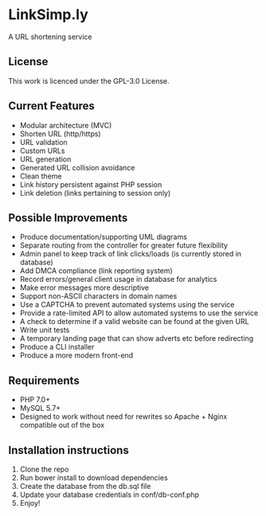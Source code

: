 # LinkSimp.ly

A URL shortening service

## License

This work is licenced under the GPL-3.0 License.

## Current Features
*   Modular architecture (MVC)
*   Shorten URL (http/https)
*   URL validation
*   Custom URLs
*   URL generation
*   Generated URL collision avoidance
*   Clean theme
*   Link history persistent against PHP session
*   Link deletion (links pertaining to session only)

## Possible Improvements
*   Produce documentation/supporting UML diagrams
*   Separate routing from the controller for greater future flexibility
*   Admin panel to keep track of link clicks/loads (is currently stored in database)
*   Add DMCA compliance (link reporting system)
*   Record errors/general client usage in database for analytics
*   Make error messages more descriptive
*   Support non-ASCII characters in domain names
*   Use a CAPTCHA to prevent automated systems using the service
*   Provide a rate-limited API to allow automated systems to use the service
*   A check to determine if a valid website can be found at the given URL
*   Write unit tests
*	A temporary landing page that can show adverts etc before redirecting
*   Produce a CLI installer
*   Produce a more modern front-end

## Requirements

*   PHP 7.0+
*   MySQL 5.7+
*   Designed to work without need for rewrites so Apache + Nginx compatible out of the box

## Installation instructions

1. Clone the repo
2. Run bower install to download dependencies
2. Create the database from the db.sql file
3. Update your database credentials in conf/db-conf.php
4. Enjoy!
